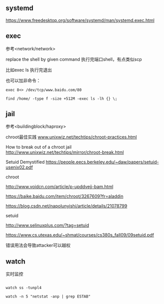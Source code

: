 ## systemd
https://www.freedesktop.org/software/systemd/man/systemd.exec.html

## exec	

参考<network/network>

replace the shell by given command 执行完端口shell，有点类似scp

比如exec ls 执行完退出

也可以加非命令：

`exec 8<> /dev/tcp/www.baidu.com/80`

`find /home/ -type f -size +512M -exec ls -lh {} \;`



## jail

参考<buildingblock/haproxy>

chroot最佳实践 www.unixwiz.net/techtips/chroot-practices.html

How to break out of a chroot jail http://www.unixwiz.net/techtips/mirror/chroot-break.html

Setuid Demystified https://people.eecs.berkeley.edu/~daw/papers/setuid-usenix02.pdf



chroot

http://www.voidcn.com/article/p-upddvejj-bam.html

https://baike.baidu.com/item/chroot/3267609?fr=aladdin

https://blog.csdn.net/napolunyishi/article/details/21078799

setuid

http://www.selinuxplus.com/?tag=setuid

https://www.cs.utexas.edu/~shmat/courses/cs380s_fall09/09setuid.pdf

错误用法会导致attacker可以越权



## watch 

实时监控

```

watch ss -tunpl4

watch -n 5 "netstat -anp | grep ESTAB"
```

